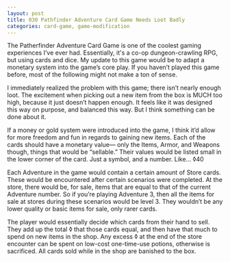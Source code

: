 ```yaml
---
layout: post
title: 030 Pathfinder Adventure Card Game Needs Loot Badly
categories: card-game, game-modification
---
```

The Patherfinder Adventure Card Game is one of the coolest gaming experiences I’ve ever had.  Essentially, it's a co-op dungeon-crawling RPG, but using cards and dice.  My update to this game would be to adapt a monetary system into the game’s core play.  If you haven’t played this game before, most of the following might not make a ton of sense.

I immediately realized the problem with this game; there isn’t nearly enough loot.  The excitement when picking out a new item from the box is MUCH too high, because it just doesn’t happen enough.  It feels like it was designed this way on purpose, and balanced this way.  But I think something can be done about it.

If a money or gold system were introduced into the game, I think it’d allow for more freedom and fun in regards to gaining new items.  Each of the cards should have a monetary value— only the Items, Armor, and Weapons though, things that would be “sellable.” Their values would be listed small in the lower corner of the card.  Just a symbol, and a number. Like… ◊40

Each Adventure in the game would contain a certain amount of Store cards.  These would be encountered after certain scenarios were completed. At the store, there would be, for sale, items that are equal to that of the current Adventure number.  So if you’re playing Adventure 3, then all the items for sale at stores during these scenarios would be level 3.  They wouldn’t be any lower quality or basic items for sale, only rarer cards.  

The player would essentially decide which cards from their hand to sell.  They add up the total ◊ that those cards equal, and then have that much to spend on new items in the shop.  Any excess ◊ at the end of the store encounter can be spent on low-cost one-time-use potions, otherwise is sacrificed.  All cards sold while in the shop are banished to the box.